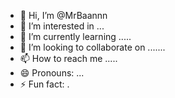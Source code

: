 - 👋 Hi, I’m @MrBaannn
- 👀 I’m interested in ...
- 🌱 I’m currently learning .....
- 💞️ I’m looking to collaborate on .......
- 📫 How to reach me .....
- 😄 Pronouns: ...
- ⚡ Fun fact: .

<!---
MrBaannn/MrBaannn is a ✨ special ✨ repository because its `README.md` (this file) appears on your GitHub profile.
You can click the Preview link to take a look at your changes.
--->
